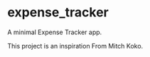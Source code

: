 # expense_tracker

A  minimal Expense Tracker app.

This project is an inspiration From Mitch Koko.
